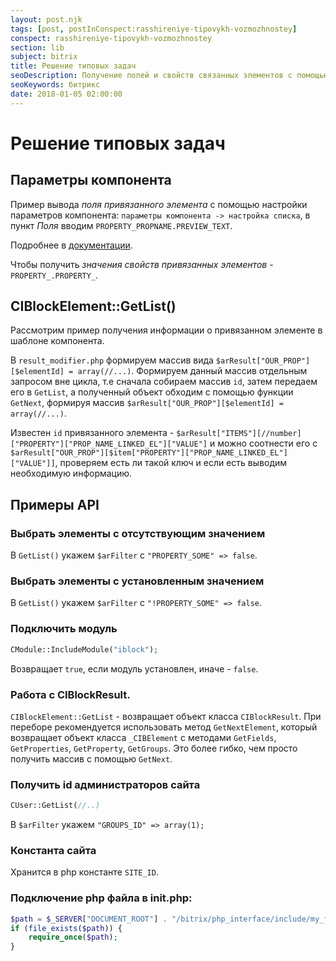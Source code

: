 ```yaml
---
layout: post.njk
tags: [post, postInConspect:rasshireniye-tipovykh-vozmozhnostey]
conspect: rasshireniye-tipovykh-vozmozhnostey
section: lib
subject: bitrix
title: Решение типовых задач
seoDescription: Получение полей и свойств связанных элементов с помощью параметров компонентов и с помощью API Битрикса. Получения значений связанных элементов в шаблоне компонента. Примеры решения типовых задач.
seoKeywords: битрикс
date: 2018-01-05 02:00:00
---
```

# Решение типовых задач

## Параметры компонента

Пример вывода *поля привязанного элемента* с помощью настройки параметров компонента: `параметры компонента -> настройка списка`, в пункт *Поля* вводим `PROPERTY_PROPNAME.PREVIEW_TEXT`.

Подробнее в [документации](http://dev.1c-bitrix.ru/api_help/iblock/classes/ciblockelement/getlist.php).

Чтобы получить *значения свойств* *привязанных элементов*  - `PROPERTY_.PROPERTY_`.

## CIBlockElement::GetList()

Рассмотрим пример получения информации о привязанном элементе в шаблоне компонента.

В `result_modifier.php` формируем массив вида `$arResult["OUR_PROP"][$elementId] = array(//...)`. Формируем данный массив отдельным запросом вне цикла, т.е сначала собираем массив `id`, затем передаем его в `GetList`, а полученный объект обходим с помощью функции `GetNext`, формируя массив `$arResult["OUR_PROP"][$elementId] = array(//...)`.

Известен `id` привязанного элемента - `$arResult["ITEMS"][//number]["PROPERTY"]["PROP_NAME_LINKED_EL"]["VALUE"]` и можно соотнести его с `$arResult["OUR_PROP"][$item["PROPERTY"]["PROP_NAME_LINKED_EL"]["VALUE"]]`, проверяем есть ли такой ключ и если есть выводим необходимую информацию.

## Примеры API
 
### Выбрать элементы с отсутствующим значением

В `GetList()` укажем `$arFilter` с `"PROPERTY_SOME" => false`.

### Выбрать элементы с установленным значением

В `GetList()` укажем `$arFilter` с `"!PROPERTY_SOME" => false`.

### Подключить модуль

```php
CModule::IncludeModule("iblock");
```

Возвращает `true`, если модуль установлен, иначе - `false`.

### Работа с CIBlockResult. 

`CIBlockElement::GetList` - возвращает объект класса  `CIBlockResult`. При переборе рекомендуется использовать метод  `GetNextElement`, который возвращает объект класса  `_CIBElement` с методами  `GetFields`,  `GetProperties`,  `GetProperty`, `GetGroups`. Это более гибко, чем просто получить массив с помощью `GetNext`.

### Получить id администраторов сайта

```php
CUser::GetList(//..)
```

В `$arFilter` укажем `"GROUPS_ID" => array(1);`

### Константа сайта 

Хранится в php константе `SITE_ID`.

### Подключение php файла в init.php:

```php
$path = $_SERVER["DOCUMENT_ROOT"] . "/bitrix/php_interface/include/my_file.php";
if (file_exists($path)) {
    require_once($path);
}
```